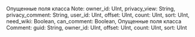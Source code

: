 Опущенные поля класса Note:
owner_id: UInt,
privacy_view: String,
privacy_comment: String,
user_id: UInt,
offset: UInt,
count: UInt,
sort: UInt,
need_wiki: Boolean,
can_comment: Boolean,
Опущенные поля класса Comment:
guid: String,
owner_id: UInt,
offset: UInt,
count: UInt,
sort: UInt
